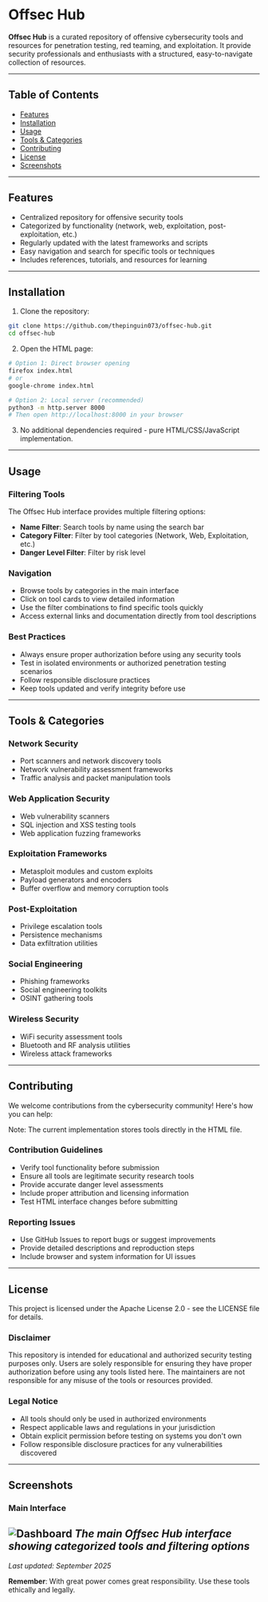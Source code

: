 # Offsec Hub
**Offsec Hub** is a curated repository of offensive cybersecurity tools and resources for penetration testing, red teaming, and exploitation. It provide security professionals and enthusiasts with a structured, easy-to-navigate collection of resources.

---

## Table of Contents
- [Features](#features)
- [Installation](#installation)
- [Usage](#usage)
- [Tools & Categories](#tools--categories)
- [Contributing](#contributing)
- [License](#license)
- [Screenshots](#screenshots)

---

## Features
- Centralized repository for offensive security tools
- Categorized by functionality (network, web, exploitation, post-exploitation, etc.)
- Regularly updated with the latest frameworks and scripts
- Easy navigation and search for specific tools or techniques
- Includes references, tutorials, and resources for learning

---

## Installation

1. Clone the repository:  
```bash
git clone https://github.com/thepinguin073/offsec-hub.git
cd offsec-hub
```

2. Open the HTML page:
```bash
# Option 1: Direct browser opening
firefox index.html
# or
google-chrome index.html

# Option 2: Local server (recommended)
python3 -m http.server 8000
# Then open http://localhost:8000 in your browser
```

3. No additional dependencies required - pure HTML/CSS/JavaScript implementation.

---

## Usage

### Filtering Tools
The Offsec Hub interface provides multiple filtering options:

- **Name Filter**: Search tools by name using the search bar
- **Category Filter**: Filter by tool categories (Network, Web, Exploitation, etc.)
- **Danger Level Filter**: Filter by risk level

### Navigation
- Browse tools by categories in the main interface
- Click on tool cards to view detailed information
- Use the filter combinations to find specific tools quickly
- Access external links and documentation directly from tool descriptions

### Best Practices
- Always ensure proper authorization before using any security tools
- Test in isolated environments or authorized penetration testing scenarios
- Follow responsible disclosure practices
- Keep tools updated and verify integrity before use

---

## Tools & Categories

### Network Security
- Port scanners and network discovery tools
- Network vulnerability assessment frameworks
- Traffic analysis and packet manipulation tools

### Web Application Security
- Web vulnerability scanners
- SQL injection and XSS testing tools
- Web application fuzzing frameworks

### Exploitation Frameworks
- Metasploit modules and custom exploits
- Payload generators and encoders
- Buffer overflow and memory corruption tools

### Post-Exploitation
- Privilege escalation tools
- Persistence mechanisms
- Data exfiltration utilities

### Social Engineering
- Phishing frameworks
- Social engineering toolkits
- OSINT gathering tools

### Wireless Security
- WiFi security assessment tools
- Bluetooth and RF analysis utilities
- Wireless attack frameworks

---

## Contributing

We welcome contributions from the cybersecurity community! Here's how you can help:

Note: The current implementation stores tools directly in the HTML file.

### Contribution Guidelines
- Verify tool functionality before submission
- Ensure all tools are legitimate security research tools
- Provide accurate danger level assessments
- Include proper attribution and licensing information
- Test HTML interface changes before submitting

### Reporting Issues
- Use GitHub Issues to report bugs or suggest improvements
- Provide detailed descriptions and reproduction steps
- Include browser and system information for UI issues

---

## License

This project is licensed under the Apache License 2.0 - see the LICENSE file for details.

### Disclaimer
This repository is intended for educational and authorized security testing purposes only. Users are solely responsible for ensuring they have proper authorization before using any tools listed here. The maintainers are not responsible for any misuse of the tools or resources provided.

### Legal Notice
- All tools should only be used in authorized environments
- Respect applicable laws and regulations in your jurisdiction
- Obtain explicit permission before testing on systems you don't own
- Follow responsible disclosure practices for any vulnerabilities discovered

---

## Screenshots

### Main Interface
![Dashboard](screenshots/screenshot.png)
*The main Offsec Hub interface showing categorized tools and filtering options*
---

*Last updated: September 2025*

**Remember**: With great power comes great responsibility. Use these tools ethically and legally.
